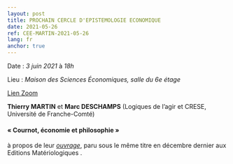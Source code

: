 ```yaml
---
layout: post
title: PROCHAIN CERCLE D'EPISTEMOLOGIE ECONOMIQUE
date: 2021-05-26
ref: CEE-MARTIN-2021-05-26
lang: fr
anchor: true
---
```


<i class="fas fa-table"></i> Date : _3 juin 2021_ à _18h_

<i class="fas fa-map-marked"></i> Lieu : _Maison des Sciences Économiques, salle du 6e étage_

<i class="fas fa-video"></i> [Lien Zoom](https://zoom.univ-paris1.fr/j/95793007486?pwd=U1NQbzhBR2tsUWhkQ2Y0ai9SZk95QT09)

**Thierry MARTIN** et **Marc DESCHAMPS** (Logiques de l’agir et CRESE, Université de Franche-Comté)

#### « Cournot, économie et philosophie »

à propos de leur [*ouvrage*](https://materiologiques.com/fr/e-conomiques/314-cournot-economie-et-philosophie-9782373612622.html), paru sous le même titre en décembre dernier aux Editions Matériologiques .
